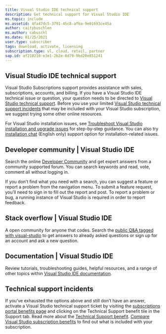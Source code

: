 ```yaml
---
title: Visual Studio IDE technical support
description: Get technical support for Visual Studio IDE
ms.topic: include
ms.assetid: 4fa47dc5-3791-45c8-afba-9e01693ce45a
author: caitybuschlen
ms.author: cabuschl
ms.date: 01/25/2021
user.type: subscriber
tags: download, activate, licensing
subscription.type: vl, cloud, retail, partner
sap.id: af210210-e3e1-2b2e-8d79-9bd20e851241
---
```


## Visual Studio IDE technical support  

Visual Studio Subscriptions support provides assistance with sales, subscriptions, accounts, and billing. If you have a Visual Studio IDE technical issue or question, your question needs to be directed to [Visual Studio technical support](https://visualstudio.microsoft.com/vs/support/). Before you use your limited [Visual Studio technical support incidents](https://docs.microsoft.com/visualstudio/subscriptions/vs-tech-support) that may be included with your Visual Studio subscription, we suggest trying some other online resources.

For Visual Studio installation issues, see [Troubleshoot Visual Studio installation and upgrade issues](https://docs.microsoft.com/visualstudio/install/troubleshooting-installation-issues) for step-by-step guidance. You can also try [installation chat](https://visualstudio.microsoft.com/vs/support/#talktous) (English only) support option for installation-related issues.


## Developer community | Visual Studio IDE

Search the online [Developer Community](https://developercommunity.visualstudio.com/) and get expert answers from a community supported forum. You can search keywords and read, vote, comment all without logging in.  

If you don’t find what you need with a search, you can suggest a feature or report a problem from the navigation menu. To submit a feature request, you’ll need to sign in to fill out the report and post. To report a problem or bug, a running instance of Visual Studio is required in order to report feedback.   

## Stack overflow | Visual Studio IDE

A open community for anyone that codes. Search the [public Q&A tagged with visual-studio](https://stackoverflow.com/questions/tagged/visual-studio?tab=Newest) to get answers to already asked questions or sign up for an account and ask a new question.  

## Documentation | Visual Studio IDE

Review tutorials, troubleshooting guides, helpful resources, and a range of other topics within [Visual Studio IDE documentation](https://docs.microsoft.com/visualstudio/ide/). 

## Technical support incidents 

If you’ve exhausted the options above and still don’t have an answer, activate a Visual Studio technical support ticket by visiting the [subscriptions portal benefits page](https://my.visualstudio.com/Benefits) and clicking on the Technical Support benefit tile in the Support tab. Read more about the [Technical Support benefit](https://docs.microsoft.com/visualstudio/subscriptions/vs-tech-support). [Compare Visual Studio subscription benefits](https://visualstudio.microsoft.com/vs/benefits/#azure?cat=visual-studio-enterprise-subscription) to find out what is included with your subscription.